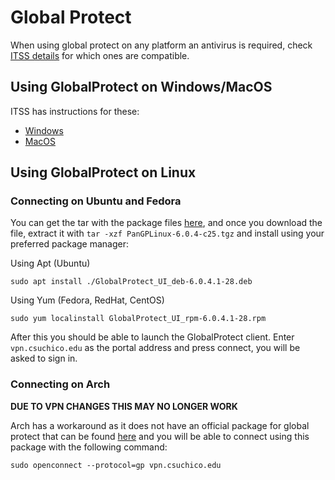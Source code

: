 # Global Protect

When using global protect on any platform an antivirus is required, check [ITSS details](https://support.csuchico.edu/TDClient/1984/Portal/KB/?CategoryID=15690) for which ones are compatible.

## Using GlobalProtect on Windows/MacOS

ITSS has instructions for these:

* [Windows](https://support.csuchico.edu/TDClient/1984/Portal/KB/ArticleDet?ID=73364)
* [MacOS](https://support.csuchico.edu/TDClient/1984/Portal/KB/ArticleDet?ID=73363)

## Using GlobalProtect on Linux

### Connecting on Ubuntu and Fedora

You can get the tar with the package files [here](https://www.dropbox.com/s/je49kik69doj2r1/PanGPLinux-6.0.4-c25.tgz?dl=0), and once you download the file, extract it with `tar -xzf PanGPLinux-6.0.4-c25.tgz` and install using your preferred package manager:

Using Apt (Ubuntu)
```
sudo apt install ./GlobalProtect_UI_deb-6.0.4.1-28.deb
```

Using Yum (Fedora, RedHat, CentOS) 
```
sudo yum localinstall GlobalProtect_UI_rpm-6.0.4.1-28.rpm
```

After this you should be able to launch the GlobalProtect client. Enter `vpn.csuchico.edu` as the portal address and press connect, you will be asked to sign in.

### Connecting on Arch

**DUE TO VPN CHANGES THIS MAY NO LONGER WORK**

Arch has a workaround as it does not have an official package for global protect that can be found [here](https://archlinux.org/packages/community/x86_64/globalprotect-openconnect/) and you will be able to connect using this package with the following command:
```
sudo openconnect --protocol=gp vpn.csuchico.edu
```
